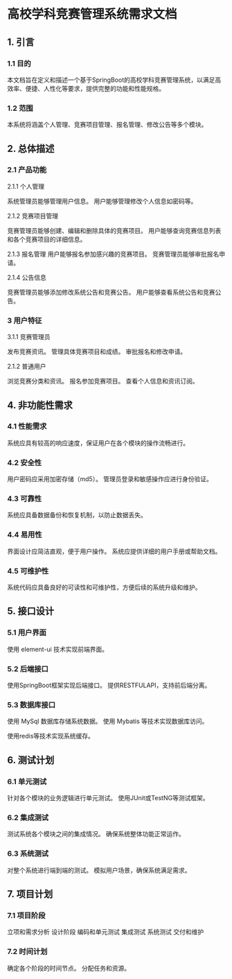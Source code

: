 # 高校学科竞赛管理系统需求文档

## 1. 引言

### 1.1 目的

本文档旨在定义和描述一个基于SpringBoot的高校学科竞赛管理系统，以满足高效率、便捷、人性化等要求，提供完整的功能和性能规格。

### 1.2 范围

本系统将涵盖个人管理、竞赛项目管理、报名管理、修改公告等多个模块。

## 2. 总体描述

### 2.1 产品功能

2.1.1 个人管理

系统管理员能够管理用户信息。
用户能够管理修改个人信息如密码等。

2.1.2 竞赛项目管理

竞赛管理员能够创建、编辑和删除具体的竞赛项目。
用户能够查询竞赛信息列表和各个竞赛项目的详细信息。

2.1.3 报名管理
用户能够报名参加感兴趣的竞赛项目。
竞赛管理员能够审批报名申请。

2.1.4 公告信息

竞赛管理员能够添加修改系统公告和竞赛公告。
用户能够查看系统公告和竞赛公告。

### 3 用户特征

3.1.1 竞赛管理员

发布竞赛资讯。
管理具体竞赛项目和成绩。
审批报名和修改申请。

2.1.2 普通用户

浏览竞赛分类和资讯。
报名参加竞赛项目。
查看个人信息和资讯订阅。

## 4. 非功能性需求

### 4.1 性能需求

系统应具有较高的响应速度，保证用户在各个模块的操作流畅进行。

### 4.2 安全性

用户密码应采用加密存储（md5）。
管理员登录和敏感操作应进行身份验证。

### 4.3 可靠性

系统应具备数据备份和恢复机制，以防止数据丢失。

### 4.4 易用性

界面设计应简洁直观，便于用户操作。
系统应提供详细的用户手册或帮助文档。

### 4.5 可维护性

系统代码应具备良好的可读性和可维护性，方便后续的系统升级和维护。

## 5. 接口设计

### 5.1 用户界面

使用 element-ui 技术实现前端界面。

### 5.2 后端接口

使用SpringBoot框架实现后端接口。
提供RESTFULAPI，支持前后端分离。

### 5.3 数据库接口

使用 MySql 数据库存储系统数据。
使用 Mybatis 等技术实现数据库访问。

使用redis等技术实现系统缓存。

## 6. 测试计划

### 6.1 单元测试

针对各个模块的业务逻辑进行单元测试。
使用JUnit或TestNG等测试框架。

### 6.2 集成测试

测试系统各个模块之间的集成情况。
确保系统整体功能正常运作。

### 6.3 系统测试

对整个系统进行端到端的测试。
模拟用户场景，确保系统满足需求。

## 7. 项目计划

### 7.1 项目阶段

立项和需求分析
设计阶段
编码和单元测试
集成测试
系统测试
交付和维护

### 7.2 时间计划

确定各个阶段的时间节点。
分配任务和资源。
